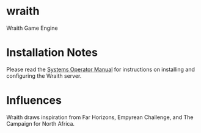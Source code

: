 # wraith
Wraith Game Engine

# Installation Notes
Please read the
[Systems Operator Manual](https://github.com/mdhender/wraith/blob/main/sysop.adoc)
for instructions on installing and configuring the Wraith server.

# Influences
Wraith draws inspiration from Far Horizons, Empyrean Challenge, and The Campaign for North Africa.

